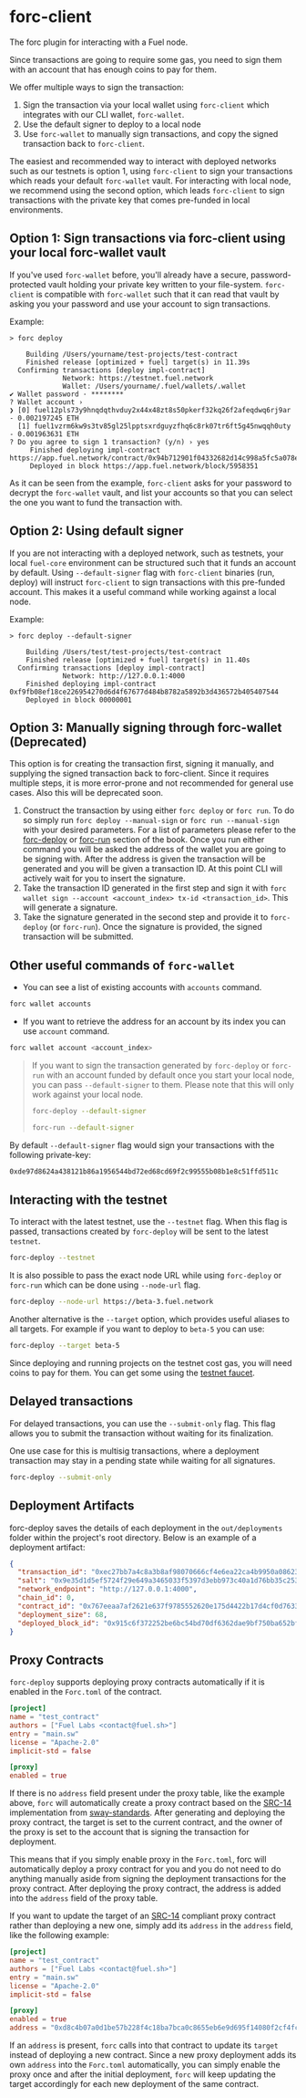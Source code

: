 # forc-client

The forc plugin for interacting with a Fuel node.

Since transactions are going to require some gas, you need to sign them with an account that has enough coins to pay for them.

We offer multiple ways to sign the transaction:

  1. Sign the transaction via your local wallet using `forc-client` which integrates with our CLI wallet, `forc-wallet`.
  2. Use the default signer to deploy to a local node
  3. Use `forc-wallet` to manually sign transactions, and copy the signed transaction back to `forc-client`.

The easiest and recommended way to interact with deployed networks such as our testnets is option 1, using `forc-client` to sign your transactions which reads your default `forc-wallet` vault. For interacting with local node, we recommend using the second option, which leads `forc-client` to sign transactions with the private key that comes pre-funded in local environments.

## Option 1: Sign transactions via forc-client using your local forc-wallet vault

If you've used `forc-wallet` before, you'll already have a secure, password-protected vault holding your private key written to your file-system. `forc-client` is compatible with `forc-wallet` such that it can read that vault by asking you your password and use your account to sign transactions.

Example:

```console
> forc deploy

    Building /Users/yourname/test-projects/test-contract
    Finished release [optimized + fuel] target(s) in 11.39s
  Confirming transactions [deploy impl-contract]
             Network: https://testnet.fuel.network
             Wallet: /Users/yourname/.fuel/wallets/.wallet
✔ Wallet password · ********
? Wallet account ›
❯ [0] fuel12pls73y9hnqdqthvduy2x44x48zt8s50pkerf32kq26f2afeqdwq6rj9ar - 0.002197245 ETH
  [1] fuel1vzrm6kw9s3tv85gl25lpptsxrdguyzfhq6c8rk07tr6ft5g45nwqqh0uty - 0.001963631 ETH
? Do you agree to sign 1 transaction? (y/n) › yes
     Finished deploying impl-contract https://app.fuel.network/contract/0x94b712901f04332682d14c998a5fc5a078ed15321438f46d58d0383200cde43d
     Deployed in block https://app.fuel.network/block/5958351
```

As it can be seen from the example, `forc-client` asks for your password to decrypt the `forc-wallet` vault, and list your accounts so that you can select the one you want to fund the transaction with.

## Option 2: Using default signer

If you are not interacting with a deployed network, such as testnets, your local `fuel-core` environment can be structured such that it funds an account by default. Using `--default-signer` flag with `forc-client` binaries (run, deploy) will instruct `forc-client` to sign transactions with this pre-funded account. This makes it a useful command while working against a local node.

Example:

```console
> forc deploy --default-signer

    Building /Users/test/test-projects/test-contract
    Finished release [optimized + fuel] target(s) in 11.40s
  Confirming transactions [deploy impl-contract]
             Network: http://127.0.0.1:4000
    Finished deploying impl-contract 0xf9fb08ef18ce226954270d6d4f67677d484b8782a5892b3d436572b405407544
    Deployed in block 00000001
```

## Option 3: Manually signing through forc-wallet (Deprecated)

This option is for creating the transaction first, signing it manually, and supplying the signed transaction back to forc-client. Since it requires multiple steps, it is more error-prone and not recommended for general use cases. Also this will be deprecated soon.

1. Construct the transaction by using either `forc deploy` or `forc run`. To do so simply run `forc deploy --manual-sign` or `forc run --manual-sign` with your desired parameters. For a list of parameters please refer to the [forc-deploy](./forc_deploy.md) or [forc-run](./forc_run.md) section of the book. Once you run either command you will be asked the address of the wallet you are going to be signing with. After the address is given the transaction will be generated and you will be given a transaction ID. At this point CLI will actively wait for you to insert the signature.
2. Take the transaction ID generated in the first step and sign it with `forc wallet sign --account <account_index> tx-id <transaction_id>`. This will generate a signature.
3. Take the signature generated in the second step and provide it to `forc-deploy` (or `forc-run`). Once the signature is provided, the signed transaction will be submitted.

## Other useful commands of `forc-wallet`

- You can see a list of existing accounts with `accounts` command.

```sh
forc wallet accounts
```

- If you want to retrieve the address for an account by its index you can use `account` command.

```sh
forc wallet account <account_index>
```

> If you want to sign the transaction generated by `forc-deploy` or `forc-run` with an account funded by default once you start your local node, you can pass `--default-signer` to them. Please note that this will only work against your local node.
>
> ```sh
> forc-deploy --default-signer
> ```
>
> ```sh
> forc-run --default-signer
> ```

By default `--default-signer` flag would sign your transactions with the following private-key:

```sh
0xde97d8624a438121b86a1956544bd72ed68cd69f2c99555b08b1e8c51ffd511c
```

## Interacting with the testnet

To interact with the latest testnet, use the `--testnet` flag. When this flag is passed, transactions created by `forc-deploy` will be sent to the latest `testnet`.

```sh
forc-deploy --testnet
```

It is also possible to pass the exact node URL while using `forc-deploy` or `forc-run` which can be done using `--node-url` flag.

```sh
forc-deploy --node-url https://beta-3.fuel.network
```

Another alternative is the `--target` option, which provides useful aliases to all targets. For example if you want to deploy to `beta-5` you can use:

```sh
forc-deploy --target beta-5
```

Since deploying and running projects on the testnet cost gas, you will need coins to pay for them. You can get some using the [testnet faucet](https://faucet-testnet.fuel.network/).

## Delayed transactions

For delayed transactions, you can use the `--submit-only` flag. This flag allows you to submit the transaction without waiting for its finalization.

One use case for this is multisig transactions, where a deployment transaction may stay in a pending state while waiting for all signatures.

```sh
forc-deploy --submit-only
```

## Deployment Artifacts

forc-deploy saves the details of each deployment in the `out/deployments` folder within the project's root directory. Below is an example of a deployment artifact:

```json
{
  "transaction_id": "0xec27bb7a4c8a3b8af98070666cf4e6ea22ca4b9950a0862334a1830520012f5d",
  "salt": "0x9e35d1d5ef5724f29e649a3465033f5397d3ebb973c40a1d76bb35c253f0dec7",
  "network_endpoint": "http://127.0.0.1:4000",
  "chain_id": 0,
  "contract_id": "0x767eeaa7af2621e637f9785552620e175d4422b17d4cf0d76335c38808608a7b",
  "deployment_size": 68,
  "deployed_block_id": "0x915c6f372252be6bc54bd70df6362dae9bf750ba652bf5582d9b31c7023ca6cf"
}
```

## Proxy Contracts

`forc-deploy` supports deploying proxy contracts automatically if it is enabled in the `Forc.toml` of the contract.

```TOML
[project]
name = "test_contract"
authors = ["Fuel Labs <contact@fuel.sh>"]
entry = "main.sw"
license = "Apache-2.0"
implicit-std = false

[proxy]
enabled = true
```

If there is no `address` field present under the proxy table, like the example above, `forc` will automatically create a proxy contract based on the [SRC-14](https://github.com/FuelLabs/sway-standards/blob/master/docs/src/src-14-simple-upgradeable-proxies.md) implementation from [sway-standards](https://github.com/FuelLabs/sway-standards). After generating and deploying the proxy contract, the target is set to the current contract, and the owner of the proxy is set to the account that is signing the transaction for deployment.

This means that if you simply enable proxy in the `Forc.toml`, forc will automatically deploy a proxy contract for you and you do not need to do anything manually aside from signing the deployment transactions for the proxy contract. After deploying the proxy contract, the address is added into the `address` field of the proxy table.

If you want to update the target of an [SRC-14](https://github.com/FuelLabs/sway-standards/blob/master/docs/src/src-14-simple-upgradeable-proxies.md) compliant proxy contract rather than deploying a new one, simply add its `address` in the `address` field, like the following example:

```TOML
[project]
name = "test_contract"
authors = ["Fuel Labs <contact@fuel.sh>"]
entry = "main.sw"
license = "Apache-2.0"
implicit-std = false

[proxy]
enabled = true
address = "0xd8c4b07a0d1be57b228f4c18ba7bca0c8655eb6e9d695f14080f2cf4fc7cd946" # example proxy contract address
```

If an `address` is present, `forc` calls into that contract to update its `target` instead of deploying a new contract. Since a new proxy deployment adds its own `address` into the `Forc.toml` automatically, you can simply enable the proxy once and after the initial deployment, `forc` will keep updating the target accordingly for each new deployment of the same contract.
